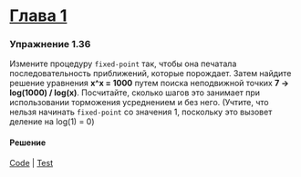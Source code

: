 # [Глава 1](../index.md#Глава-1-Построение-абстракций-с-помощью-процедур)

### Упражнение 1.36
Измените процедуру `fixed-point` так, чтобы она печатала последовательность приближений, которые порождает. Затем найдите решение уравнения **x^x = 1000** путем поиска неподвижной точкиx **7 → log(1000) / log(x)**. Посчитайте, сколько шагов это занимает при использовании торможения усреднением и без него. (Учтите, что нельзя начинать `fixed-point` со значения 1, поскольку это вызовет деление на log(1) = 0)

#### Решение
[Code](../../src/sicp/chapter01/1_36.clj) | [Test](../../test/sicp/chapter01/1_36_test.clj)

